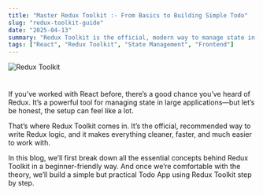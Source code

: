 ```yaml
---
title: "Master Redux Toolkit :- From Basics to Building Simple Todo"
slug: "redux-toolkit-guide"
date: "2025-04-13"
summary: "Redux Toolkit is the official, modern way to manage state in React apps. In this blog, you'll learn the core concepts of Redux Toolkit like slices, actions, and store setup in a simplified way. Then we’ll build a complete Todo app using Redux Toolkit step-by-step. Perfect for React devs looking to write cleaner, scalable code."
tags: ["React", "Redux Toolkit", "State Management", "Frontend"]
---
```


<img src="/projects/reduxjs.png" alt="Redux Toolkit" style="margin-bottom: 24px;" />

If you’ve worked with React before, there’s a good chance you’ve heard of Redux. It’s a powerful tool for managing state in large applications—but let’s be honest, the setup can feel like a lot.

That’s where Redux Toolkit comes in. It’s the official, recommended way to write Redux logic, and it makes everything cleaner, faster, and much easier to work with.

In this blog, we’ll first break down all the essential concepts behind Redux Toolkit in a beginner-friendly way. And once we’re comfortable with the theory, we’ll build a simple but practical Todo App using Redux Toolkit step by step.




